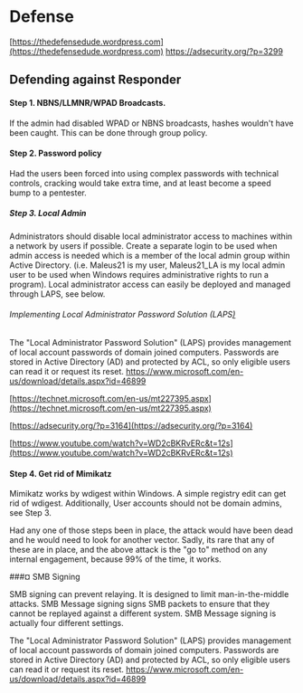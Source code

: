 # Defense

[https://thedefensedude.wordpress.com](https://thedefensedude.wordpress.com)
https://adsecurity.org/?p=3299

## Defending against Responder

#### Step 1. NBNS/LLMNR/WPAD Broadcasts.

If the admin had disabled WPAD or NBNS broadcasts, hashes wouldn't have been caught. This can be done through group policy.

#### Step 2. Password policy

Had the users been forced into using complex passwords with technical controls, cracking would take extra time, and at least become a speed bump to a pentester.

##### Step 3. Local Admin

Administrators should disable local administrator access to machines within a network by users if possible. Create a separate login to be used when admin access is needed which is a member of the local admin group within Active Directory. \(i.e. Maleus21 is my user, Maleus21\_LA is my local admin user to be used when Windows requires administrative rights to run a program\). Local administrator access can easily be deployed and managed through LAPS, see below.

###### Implementing Local Administrator Password Solution \(LAPS[\) ](https://technet.microsoft.com/en-us/mt227395.aspx)

The "Local Administrator Password Solution" \(LAPS\) provides management of local account passwords of domain joined computers. Passwords are stored in Active Directory \(AD\) and protected by ACL, so only eligible users can read it or request its reset. https://www.microsoft.com/en-us/download/details.aspx?id=46899

[https://technet.microsoft.com/en-us/mt227395.aspx](https://technet.microsoft.com/en-us/mt227395.aspx)

[https://adsecurity.org/?p=3164](https://adsecurity.org/?p=3164)

[https://www.youtube.com/watch?v=WD2cBKRvERc&t=12s](https://www.youtube.com/watch?v=WD2cBKRvERc&t=12s)

#### Step 4. Get rid of Mimikatz

Mimikatz works by wdigest within Windows. A simple registry edit can get rid of wdigest. Additionally, User accounts should not be domain admins, see Step 3.

Had any one of those steps been in place, the attack would have been dead and he would need to look for another vector. Sadly, its rare that any of these are in place, and the above attack is the "go to" method on any internal engagement, because 99% of the time, it works.


###¤ SMB Signing

SMB signing can prevent relaying. It is designed to limit man-in-the-middle attacks. SMB Message signing signs SMB packets to ensure that they cannot be replayed against a different system. SMB Message signing is actually four different settings.

The "Local Administrator Password Solution" \(LAPS\) provides management of local account passwords of domain joined computers. Passwords are stored in Active Directory \(AD\) and protected by ACL, so only eligible users can read it or request its reset. https://www.microsoft.com/en-us/download/details.aspx?id=46899







